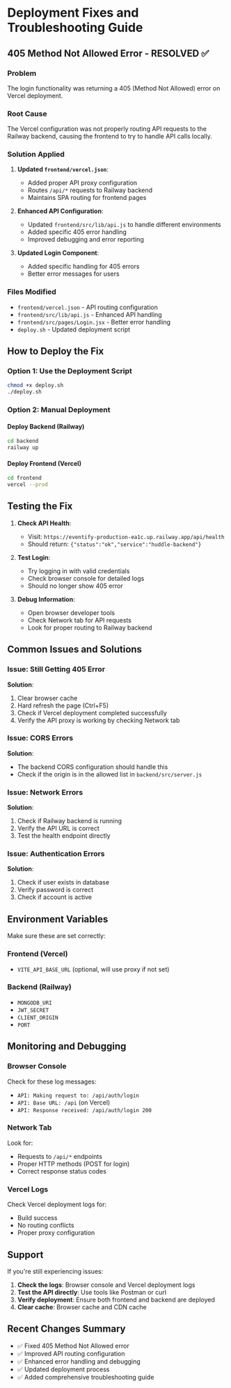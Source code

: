 # Deployment Fixes and Troubleshooting Guide

## 405 Method Not Allowed Error - RESOLVED ✅

### Problem
The login functionality was returning a 405 (Method Not Allowed) error on Vercel deployment.

### Root Cause
The Vercel configuration was not properly routing API requests to the Railway backend, causing the frontend to try to handle API calls locally.

### Solution Applied
1. **Updated `frontend/vercel.json`**:
   - Added proper API proxy configuration
   - Routes `/api/*` requests to Railway backend
   - Maintains SPA routing for frontend pages

2. **Enhanced API Configuration**:
   - Updated `frontend/src/lib/api.js` to handle different environments
   - Added specific 405 error handling
   - Improved debugging and error reporting

3. **Updated Login Component**:
   - Added specific handling for 405 errors
   - Better error messages for users

### Files Modified
- `frontend/vercel.json` - API routing configuration
- `frontend/src/lib/api.js` - Enhanced API handling
- `frontend/src/pages/Login.jsx` - Better error handling
- `deploy.sh` - Updated deployment script

## How to Deploy the Fix

### Option 1: Use the Deployment Script
```bash
chmod +x deploy.sh
./deploy.sh
```

### Option 2: Manual Deployment

#### Deploy Backend (Railway)
```bash
cd backend
railway up
```

#### Deploy Frontend (Vercel)
```bash
cd frontend
vercel --prod
```

## Testing the Fix

1. **Check API Health**:
   - Visit: `https://eventify-production-ea1c.up.railway.app/api/health`
   - Should return: `{"status":"ok","service":"huddle-backend"}`

2. **Test Login**:
   - Try logging in with valid credentials
   - Check browser console for detailed logs
   - Should no longer show 405 error

3. **Debug Information**:
   - Open browser developer tools
   - Check Network tab for API requests
   - Look for proper routing to Railway backend

## Common Issues and Solutions

### Issue: Still Getting 405 Error
**Solution**: 
1. Clear browser cache
2. Hard refresh the page (Ctrl+F5)
3. Check if Vercel deployment completed successfully
4. Verify the API proxy is working by checking Network tab

### Issue: CORS Errors
**Solution**:
- The backend CORS configuration should handle this
- Check if the origin is in the allowed list in `backend/src/server.js`

### Issue: Network Errors
**Solution**:
1. Check if Railway backend is running
2. Verify the API URL is correct
3. Test the health endpoint directly

### Issue: Authentication Errors
**Solution**:
1. Check if user exists in database
2. Verify password is correct
3. Check if account is active

## Environment Variables

Make sure these are set correctly:

### Frontend (Vercel)
- `VITE_API_BASE_URL` (optional, will use proxy if not set)

### Backend (Railway)
- `MONGODB_URI`
- `JWT_SECRET`
- `CLIENT_ORIGIN`
- `PORT`

## Monitoring and Debugging

### Browser Console
Check for these log messages:
- `API: Making request to: /api/auth/login`
- `API: Base URL: /api` (on Vercel)
- `API: Response received: /api/auth/login 200`

### Network Tab
Look for:
- Requests to `/api/*` endpoints
- Proper HTTP methods (POST for login)
- Correct response status codes

### Vercel Logs
Check Vercel deployment logs for:
- Build success
- No routing conflicts
- Proper proxy configuration

## Support

If you're still experiencing issues:

1. **Check the logs**: Browser console and Vercel deployment logs
2. **Test the API directly**: Use tools like Postman or curl
3. **Verify deployment**: Ensure both frontend and backend are deployed
4. **Clear cache**: Browser cache and CDN cache

## Recent Changes Summary

- ✅ Fixed 405 Method Not Allowed error
- ✅ Improved API routing configuration
- ✅ Enhanced error handling and debugging
- ✅ Updated deployment process
- ✅ Added comprehensive troubleshooting guide
